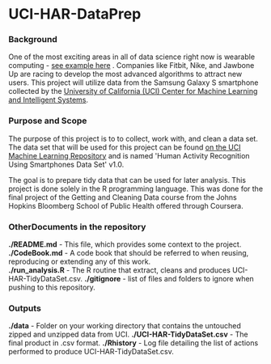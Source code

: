 UCI-HAR-DataPrep
================
  
  
### Background
One of the most exciting areas in all of data science right now is wearable computing - <a href= "http://www.insideactivitytracking.com/data-science-activity-tracking-and-the-battle-for-the-worlds-top-sports-brand/"> see example here</a> . Companies like Fitbit, Nike, and Jawbone Up are racing to develop the most advanced algorithms to attract new users. This project will utilize data from the Samsung Galaxy S smartphone collected by the <a href= "http://cml.ics.uci.edu/">University of California (UCI) Center for Machine Learning and Intelligent Systems</a>. 

### Purpose and Scope
The purpose of this project is to to collect, work with, and clean a data set. The data set that will be used for this project can be found <a href="http://archive.ics.uci.edu/ml/datasets/Human+Activity+Recognition+Using+Smartphones "> on the UCI Machine Learning Repository</a> and is named 'Human Activity Recognition Using Smartphones Data Set' v1.0.   

The goal is to prepare tidy data that can be used for later analysis. This project is done solely in the R programming language. This was done for the final project of the Getting and Cleaning Data course from the Johns Hopkins Bloomberg School of Public Health offered through Coursera.  

### OtherDocuments in the repository 
**./README.md** - This file, which provides some context to the project.  
**./CodeBook.md** - A code book that should be referred to when reusing, reproducing or extending any of this work.   
**./run_analysis.R** - The R routine that extract, cleans and produces UCI-HAR-TidyDataSet.csv.
**./gitignore** - list of files and folders to ignore when pushing to this repository. 

### Outputs
**./data** - Folder on your working directory that contains the untouched zipped and unzipped data from UCI.
**./UCI-HAR-TidyDataSet.csv** - The final product in .csv format.
**./Rhistory** - Log file detailing the list of actions performed to produce UCI-HAR-TidyDataSet.csv.